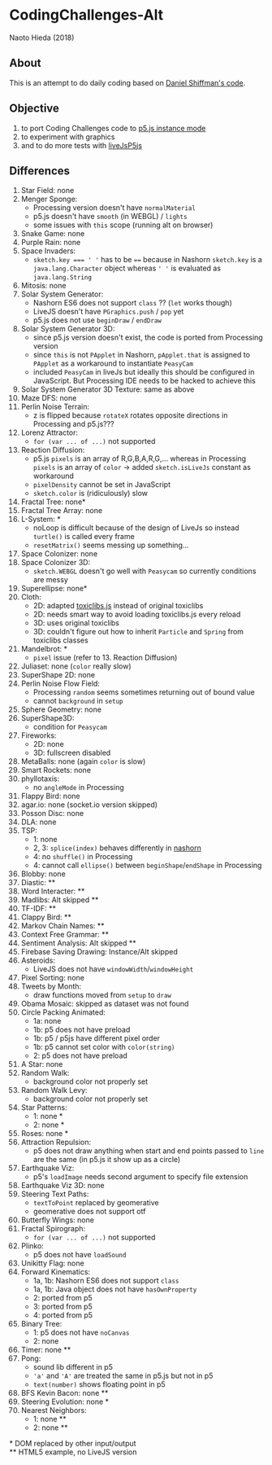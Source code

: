 CodingChallenges-Alt
========

Naoto Hieda (2018)

About
--------

This is an attempt to do daily coding based on [Daniel Shiffman's code](https://github.com/CodingTrain/Rainbow-Code).

Objective
--------

1. to port Coding Challenges code to [p5.js instance mode](https://github.com/processing/p5.js/wiki/Global-and-instance-mode)
1. to experiment with graphics
1. and to do more tests with [liveJsP5js](https://github.com/micuat/liveJsP5js)

Differences
--------

1. Star Field: none
1. Menger Sponge:
    * Processing version doesn't have `normalMaterial`
    * p5.js doesn't have `smooth` (in WEBGL) / `lights`
    * some issues with `this` scope (running alt on browser)
1. Snake Game: none
1. Purple Rain: none
1. Space Invaders:
    * `sketch.key === ' '` has to be `==` because in Nashorn `sketch.key` is a `java.lang.Character` object whereas `' '` is evaluated as `java.lang.String`
1. Mitosis: none
1. Solar System Generator:
    * Nashorn ES6 does not support `class` ?? (`let` works though)
    * LiveJS doesn't have `PGraphics.push` / `pop` yet
    * p5.js does not use `beginDraw` / `endDraw`
1. Solar System Generator 3D:
    * since p5.js version doesn't exist, the code is ported from Processing version
    * since `this` is not `PApplet` in Nashorn, `pApplet.that` is assigned to `PApplet` as a workaround to instantiate `PeasyCam`
    * included `PeasyCam` in liveJs but ideally this should be configured in JavaScript. But Processing IDE needs to be hacked to achieve this
1. Solar System Generator 3D Texture: same as above
1. Maze DFS: none
1. Perlin Noise Terrain:
    * z is flipped because `rotateX` rotates opposite directions in Processing and p5.js???
1. Lorenz Attractor:
    * `for (var ... of ...)` not supported
1. Reaction Diffusion:
    * p5.js `pixels` is an array of R,G,B,A,R,G,... whereas in Processing `pixels` is an array of `color` -> added `sketch.isLiveJs` constant as workaround
    * `pixelDensity` cannot be set in JavaScript
    * `sketch.color` is (ridiculously) slow
1. Fractal Tree: none*
1. Fractal Tree Array: none
1. L-System: *
    * noLoop is difficult because of the design of LiveJs so instead `turtle()` is called every frame
    * `resetMatrix()` seems messing up something...
1. Space Colonizer: none
1. Space Colonizer 3D:
    * `sketch.WEBGL` doesn't go well with `Peasycam` so currently conditions are messy
1. Superellipse: none*
1. Cloth:
    * 2D: adapted [toxiclibs.js](https://github.com/hapticdata/toxiclibsjs) instead of original toxiclibs
    * 2D: needs smart way to avoid loading toxiclibs.js every reload
    * 3D: uses original toxiclibs
    * 3D: couldn't figure out how to inherit `Particle` and `Spring` from toxiclibs classes
1. Mandelbrot: *
    * `pixel` issue (refer to 13. Reaction Diffusion)
1. Juliaset: none (`color` really slow)
1. SuperShape 2D: none
1. Perlin Noise Flow Field:
    * Processing `random` seems sometimes returning out of bound value
    * cannot `background` in `setup`
1. Sphere Geometry: none
1. SuperShape3D:
    * condition for `Peasycam`
1. Fireworks:
    * 2D: none
    * 3D: fullscreen disabled
1. MetaBalls: none (again `color` is slow)
1. Smart Rockets: none
1. phyllotaxis:
    * no `angleMode` in Processing
1. Flappy Bird: none
1. agar.io: none (socket.io version skipped)
1. Posson Disc: none
1. DLA: none
1. TSP:
    * 1: none
    * 2, 3: `splice(index)` behaves differently in [nashorn](https://bugs.openjdk.java.net/browse/JDK-8023252)
    * 4: no `shuffle()` in Processing
    * 4: cannot call `ellipse()` between `beginShape`/`endShape` in Processing
1. Blobby: none
1. Diastic: \*\*
1. Word Interacter: \*\*
1. Madlibs: Alt skipped \*\*
1. TF-IDF: \*\*
1. Clappy Bird: \*\*
1. Markov Chain Names: \*\*
1. Context Free Grammar: \*\*
1. Sentiment Analysis: Alt skipped  \*\*
1. Firebase Saving Drawing: Instance/Alt skipped
1. Asteroids:
    * LiveJS does not have `windowWidth`/`windowHeight`
1. Pixel Sorting: none
1. Tweets by Month:
    * draw functions moved from `setup` to `draw`
1. Obama Mosaic: skipped as dataset was not found
1. Circle Packing Animated:
    * 1a: none
    * 1b: p5 does not have preload
    * 1b: p5 / p5js have different pixel order
    * 1b: p5 cannot set color with `color(string)`
    * 2: p5 does not have preload
1. A Star: none
1. Random Walk:
    * background color not properly set
1. Random Walk Levy:
    * background color not properly set
1. Star Patterns:
    * 1: none \*
    * 2: none \*
1. Roses: none \*
1. Attraction Repulsion:
    * p5 does not draw anything when start and end points passed to `line` are the same (in p5.js it show up as a circle)
1. Earthquake Viz:
    * p5's `loadImage` needs second argument to specify file extension
1. Earthquake Viz 3D: none
1. Steering Text Paths:
    * `textToPoint` replaced by geomerative
    * geomerative does not support otf
1. Butterfly Wings: none
1. Fractal Spirograph:
    * `for (var ... of ...)` not supported
1. Plinko:
    * p5 does not have `loadSound`
1. Unikitty Flag: none
1. Forward Kinematics:
    * 1a, 1b: Nashorn ES6 does not support `class`
    * 1a, 1b: Java object does not have `hasOwnProperty`
    * 2: ported from p5
    * 3: ported from p5
    * 4: ported from p5
1. Binary Tree:
    * 1: p5 does not have `noCanvas`
    * 2: none
1. Timer: none \*\*
1. Pong:
    * sound lib different in p5
    * `'a'` and `'A'` are treated the same in p5.js but not in p5
    * `text(number)` shows floating point in p5
1. BFS Kevin Bacon: none \*\*
1. Steering Evolution: none \*
1. Nearest Neighbors:
    * 1: none \*\*
    * 2: none \*\*

\* DOM replaced by other input/output  
\*\* HTML5 example, no LiveJS version
